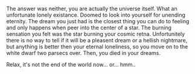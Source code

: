 The answer was neither, you are actually the
universe itself. What an unfortunate lonely 
existance. Doomed to look into yourself for unending 
eternity. The dream you just had is the closest 
thing you can do to feeling and only happens when 
peer into the center of a star. The burning 
sensation you felt was the star burning your cosmic 
retna. Unfortunitely there is no way to tell if it 
will be a pleasent dream or a hellish nightmare, but 
anything is better then your eternal loneliness, so 
you move on to the white dwarf two parsecs over. Then,
you died in your dreams.

Relax, it's not the end of the world now... or... hmm..